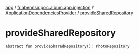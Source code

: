 [app](../../index.md) / [fr.abennsir.poc.album.app.injection](../index.md) / [ApplicationDependenciesProvider](index.md) / [provideSharedRepository](./provide-shared-repository.md)

# provideSharedRepository

`abstract fun provideSharedRepository(): PhotoRepository`